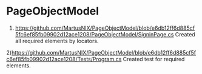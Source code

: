 # PageObjectModel

1) https://github.com/MartusNIX/PageObjectModel/blob/e6db12ff6d885cf5fc6ef85fb09902d12ace1208/PageObjectModel/SigninPage.cs
 Created all required elements by locators.
 
2)https://github.com/MartusNIX/PageObjectModel/blob/e6db12ff6d885cf5fc6ef85fb09902d12ace1208/Tests/Program.cs
Created test for required elements.
